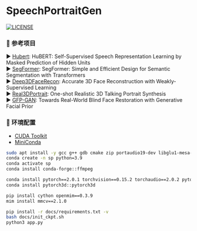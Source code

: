 # SpeechPortraitGen

[![LICENSE](https://img.shields.io/badge/License-Apache%202.0-blue.svg)](https://github.com/Invisiphantom/SpeechPortraitGen/blob/main/LICENSE)


### :book: 参考项目

:arrow_forward: [Hubert](https://huggingface.co/docs/transformers/model_doc/hubert): HuBERT: Self-Supervised Speech Representation Learning by Masked Prediction of Hidden Units <br>
:arrow_forward: [SegFormer](https://huggingface.co/docs/transformers/model_doc/segformer): SegFormer: Simple and Efficient Design for Semantic Segmentation with Transformers <br>
:arrow_forward: [Deep3DFaceRecon](https://github.com/Microsoft/Deep3DFaceReconstruction): Accurate 3D Face Reconstruction with Weakly-Supervised Learning <br>
:arrow_forward: [Real3DPortrait](https://github.com/yerfor/Real3DPortrait): One-shot Realistic 3D Talking Portrait Synthesis <br>
:arrow_forward: [GFP-GAN](https://github.com/TencentARC/GFPGAN): Towards Real-World Blind Face Restoration with Generative Facial Prior <br>


### :wrench: 环境配置

- [CUDA Toolkit](https://developer.nvidia.com/cuda-downloads)
- [MiniConda](https://docs.anaconda.com/free/miniconda/)

```bash
sudo apt install -y gcc g++ gdb cmake zip portaudio19-dev libglu1-mesa-dev
conda create -n sp python=3.9
conda activate sp
conda install conda-forge::ffmpeg

conda install pytorch==2.0.1 torchvision==0.15.2 torchaudio==2.0.2 pytorch-cuda=11.7 -c pytorch -c nvidia
conda install pytorch3d::pytorch3d

pip install cython openmim==0.3.9
mim install mmcv==2.1.0

pip install -r docs/requirements.txt -v
bash docs/init_ckpt.sh
python3 app.py
```

